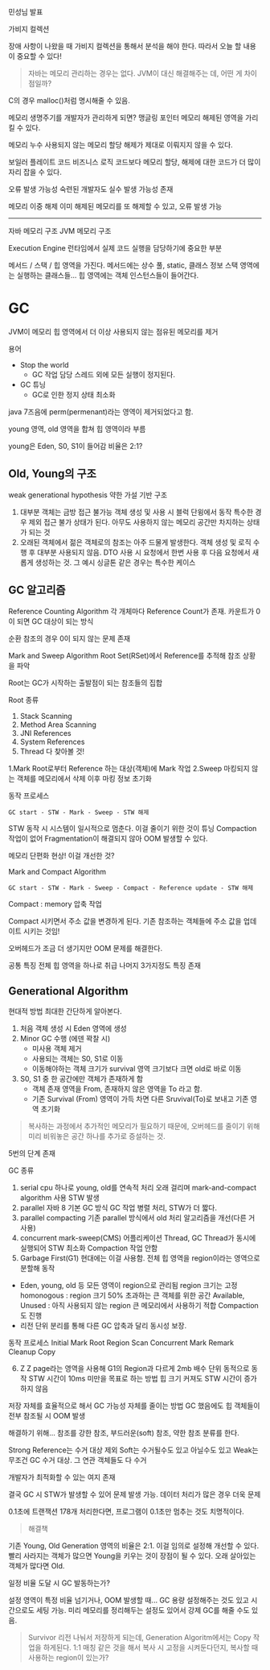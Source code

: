 민성님 발표

가비지 컬렉션

장애 사항이 나왔을 때 가비지 컬렉션을 통해서 분석을 해야 한다.
따라서 오늘 할 내용이 중요할 수 있다!

> 자바는 메모리 관리하는 경우는 없다.
> JVM이 대신 해결해주는 데, 어떤 게 차이점일까?

C의 경우
malloc()처럼 명시해줄 수 있음.

메모리 생명주기를 개발자가 관리하게 되면?
맹글링 포인터
메모리 해제된 영역을 가리킬 수 있다.

메모리 누수
사용되지 않는 메모리 할당 해제가 제대로 이뤄지지 않을 수 있다.

보일러 플레이트 코드
비즈니스 로직 코드보다 메모리 할당, 해제에 대한 코드가 더 많이 자리 잡을 수 있다.

오류 발생 가능성
숙련된 개발자도 실수 발생 가능성 존재

메모리 이중 해제
이미 해제된 메모리를 또 해제할 수 있고, 오류 발생 가능

---

자바 메모리 구조 JVM 메모리 구조

Execution Engine
런타임에서 실제 코드 실행을 담당하기에 중요한 부분

메서드 / 스택 / 힙 영역을 가진다.
메서드에는 상수 풀, static, 클래스 정보
스택 영역에는 실행하는 클래스들...
힙 영역에는 객체 인스턴스들이 들어간다.

# GC

JVM이 메모리 힙 영역에서 더 이상 사용되지 않는 점유된 메모리를 제거

용어

- Stop the world
	- GC 작업 담당 스레드 외에 모든 실행이 정지된다.
- GC 튜닝
	- GC로 인한 정지 상태 최소화

java 7즈음에 perm(permenant)라는 영역이 제거되었다고 함.

young 영역, old 영역을 합쳐 힙 영역이라 부름

young은 Eden, S0, S1이 들어감
비율은 2:1?

## Old, Young의 구조

weak generational hypothesis
약한 가설 기반 구조
1. 대부분 객체는 금방 접근 불가능
객체 생성 및 사용 시 블럭 단윙에서 동작
특수한 경우 제외 접근 불가 상태가 된다.
아무도 사용하지 않는 메모리 공간만 차지하는 상태가 되는 것
2. 오래된 객체에서 젊은 객체로의 참조는 아주 드물게 발생한다.
객체 생성 및 로직 수행 후 대부분 사용되지 않음.
DTO 사용 시 요청에서 한번 사용 후 다음 요청에서 새롭게 생성하는 것. 그 예시
싱글톤 같은 경우는 특수한 케이스


## GC 알고리즘

Reference Counting Algorithm
각 개체마다 Reference Count가 존재.
카운트가 0이 되면 GC 대상이 되는 방식

순환 참조의 경우 0이 되지 않는 문제 존재

Mark and Sweep Algorithm
Root Set(RSet)에서 Reference를 추적해 참조 상황을 파악

Root는 GC가 시작하는 출발점이 되는 참조들의 집합

Root 종류
1. Stack Scanning
2. Method Area Scanning
3. JNI References
4. System References
5. Thread
다 찾아볼 것!

1.Mark
Root로부터 Reference 하는 대상(객체)에 Mark 작업
2.Sweep
마킹되지 않는 객체를 메모리에서 삭제
이후 마킹 정보 초기화

동작 프로세스

```
GC start - STW - Mark - Sweep - STW 해제
```

STW 동작 시 시스템이 일시적으로 멈춘다.
이걸 줄이기 위한 것이 튜닝
Compaction 작업이 없어 Fragmentation이 해결되지 않아 OOM 발생할 수 있다.


메모리 단편화 현상!
이걸 개선한 것?

Mark and Compact Algorithm
```
GC start - STW - Mark - Sweep - Compact - Reference update - STW 해제
```

Compact : memory 압축 작업

Compact 시키면서 주소 값을 변경하게 된다.
기존 참조하는 객체들에 주소 값을 업데이트 시키는 것임!

오버헤드가 조금 더 생기지만 OOM 문제를 해결한다.

공통 특징
전체 힙 영역을 하나로 취급
나머지 3가지정도 특징 존재

## Generational Algorithm

현대적 방법
최대한 간단하게 알아본다.

1. 처음 객체 생성 시 Eden 영역에 생성
2. Minor GC 수행 (에덴 꽉찰 시)
	- 미사용 객체 제거
	- 사용되는 객체는 S0, S1로 이동
	- 이동해야하는 객체 크기가 survival 영역 크기보다 크면 old로 바로 이동
3. S0, S1 중 한 공간에만 객체가 존재하게 함
	- 객체 존재 영역을 From, 존재하지 않은 영역을 To 라고 함.
	- 기존 Survival (From) 영역이 가득 차면 다른 Sruvival(To)로 보내고 기존 영역 초기화

> 복사하는 과정에서 추가적인 메모리가 필요하기 때문에, 오버헤드를 줄이기 위해 미리 비워놓은 공간 하나를 추가로 증설하는 것.

5번의 단계 존재




GC 종류
1. serial
cpu 하나로 young, old를 연속적 처리
오래 걸리며 mark-and-compact algorithm 사용
STW 발생
2. parallel
자바 8 기본 GC 방식
GC 작업 병렬 처리, STW가 더 짧다.
3. parallel compacting
기존 parallel 방식에서 old 처리 알고리즘을 개선(다른 거 사용)
4. concurrent mark-sweep(CMS)
어플리케이션 Thread, GC Thread가 동시에 실행되어 STW 최소화
Compaction 작업 안함
5. Garbage First(G1)
현대에는 이걸 사용함.
전체 힙 영역을 region이라는 영역으로 분할해 동작
- Eden, young, old 등 모든 영역이 region으로 관리됨
region 크기는 고정
homonogous : region 크기 50% 초과하는 큰 객체를 위한 공간
Available, Unused : 아직 사용되지 않는 region
큰 메모리에서 사용하기 적합
Compaction도 진행
- 리전 단위 분리를 통해 다른 GC 압축과 달리 동시성 보장.

동작 프로세스
Initial Mark
Root Region Scan
Concurrent Mark
Remark
Cleanup
Copy

6. Z
Z page라는 영역을 사용해 G1의 Region과 다르게 2mb 배수 단위 동적으로 동작
STW 시간이 10ms 미만을 목표로 하는 방법
힙 크기 커져도 STW 시간이 증가하지 않음

저장 자체를 효율적으로 해서 GC 가능성 자체를 줄이는 방법
GC 했음에도 힙 객체들이 전부 참조될 시 OOM 발생

해결하기 위해...
참조를 강한 참조, 부드러운(soft) 참조, 약한 참조 분류를 한다.

Strong Reference는 수거 대상 제외
Soft는 수거될수도 있고 아닐수도 있고
Weak는 무조건 GC 수거 대상. 그 연관 객체들도 다 수거

개발자가 최적화할 수 있는 여지 존재

결국 GC 시 STW가 발생할 수 있어 문제 발생 가능.
데이터 처리가 많은 경우 더욱 문제

0.1초에 트랜잭션 178개 처리한다면, 프로그램이 0.1초만 멈추는 것도 치명적이다.

> 해결책

기존 Young, Old Generation 영역의 비율은 2:1.
이걸 임의로 설정해 개선할 수 있다.
빨리 사라지는 객체가 많으면 Young을 키우는 것이 장점이 될 수 있다. 오래 살아있는 객체가 많다면 Old.



일정 비율 도달 시 GC 발동하는가?

설정 영역이 특정 비율 넘기거나, OOM 발생할 때...
GC 용량 설정해주는 것도 있고 시간으로도 세팅 가능.
미리 메모리를 정리해두는 설정도 있어서 강제 GC를 해줄 수도 있음.

> Survivor 리전 나눠서 저장하게 되는데, Generation Algoritm에서는 Copy 작업을 하게된다.
> 1:1 매칭 같은 것을 해서 복사 시 고정을 시켜둔다던지, 복사할 때 사용하는 region이 있는가?

